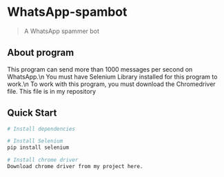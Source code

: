 # WhatsApp-spambot
> A WhatsApp spammer bot

## About program
This program can send more than 1000 messages per second on WhatsApp.\n
You must have Selenium Library installed for this program to work.\n
To work with this program, you must download the Chromedriver file. This file is in my repository

## Quick Start

``` bash
# Install dependencies

# Install Selenium
pip install selenium

# Install chrome driver
Download chrome driver from my project here.
```

